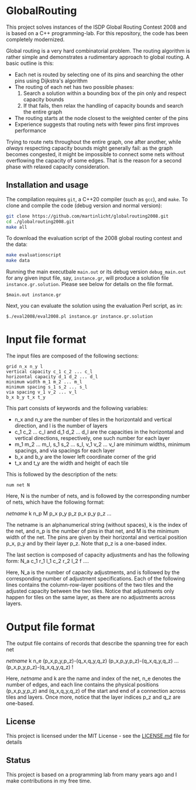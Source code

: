 # GlobalRouting

This project solves instances of the ISDP Global Routing Contest 2008 and is based on a C++ programming-lab.
For this repository, the code has been completely modernized. 

Global routing is a very hard combinatorial problem. The routing algorithm is rather simple and demonstrates a rudimentary approach to global routing.
A basic outline is this:
- Each net is routed by selecting one of its pins and searching the other pins using Dijkstra's algorithm
- The routing of each net has two possible phases: 
  1. Search a solution within a bounding box of the pin only and respect capacity bounds
  2. If that fails, then relax the handling of capacity bounds and search the entire graph
- The routing starts at the node closest to the weighted center of the pins 
- Experience suggests that routing nets with fewer pins first improves performance

Trying to route nets throughout the entire graph, one after another, while *always* respecting capacity bounds might generally fail:
as the graph becomes congested, it might be impossible to connect some nets without overflowing the capacity of some edges.
That is the reason for a second phase with relaxed capacity consideration.

## Installation and usage

The compilation requires `git`, a C++20 compiler (such as `gcc`), and `make`. 
To clone and compile the code (debug version and normal version):

```bash
git clone https://github.com/martinlicht/globalrouting2008.git
cd ./globalrouting2008.git
make all
```

To download the evaluation script of the 2008 global routing contest and the data:

```bash
make evaluationscript 
make data 
```

Running the main executbale `main.out` or its debug version `debug_main.out` for any given input file, say, `instance.gr`, will produce a solution file `instance.gr.solution`. 
Please see below for details on the file format. 

```
$main.out instance.gr
```

Next, you can evaluate the solution using the evaluation Perl script, as in:

```
$./eval2008/eval2008.pl instance.gr instance.gr.solution
```


# Input file format

The input files are composed of the following sections:

```
grid n_x n_y l
vertical capacity c_1 c_2 ... c_l
horizontal capacity d_1 d_2 ... d_l
minimum width m_1 m_2 ... m_l
minimum spacing s_1 s_2 ... s_l
via spacing v_1 v_2 ... v_l
b_x b_y t_x t_y
```

This part consists of keywords and the following variables:
 - n_x and n_y are the number of tiles in the horizontald and vertical direction, and l is the number of layers 
 - c_1 c_2 ... c_l and d_1 d_2 ... d_l are the capacities in the horizontal and vertical directions, respectively, one such number for each layer
 - m_1 m_2 ... m_l, s_1 s_2 ... s_l, v_1 v_2 ... v_l are minimum widths, minimum spacings, and via spacings for each layer
 - b_x and b_y are the lower left coordinate corner of the grid
 - t_x and t_y are the width and height of each tile 

This is followed by the description of the nets:

```
num net N
```

Here, N is the number of nets, and is followed by the corresponding number of nets, which have the following format:

*netname* k n_p M
p_x p_y p_z
p_x p_y p_z
...

The netname is an alphanumerical string (without spaces), k is the index of the net, and n_p is the number of pins in that net, and M is the minimum width of the net.
The pins are given by their horizontal and vertical position p_x, p_y and by their layer p_z. Note that p_z is a one-based index.

The last section is composed of capacity adjustments and has the following form:
N_a
c_1 r_1 l_1 c_2 r_2 l_2 f
....

Here, N_a is the number of capacity adjustments, and is followed by the corresponding number of adjustment specifications. 
Each of the following lines contains the column-row-layer positions of the two tiles and the adjusted capacity between the two tiles. 
Notice that adjustments only happen for tiles on the same layer, as there are no adjustments across layers.

# Output file format 

The output file contains of records that describe the spanning tree for each net 

*netname* k n_e
(p_x,p_y,p_z)-(q_x,q_y,q_z)
(p_x,p_y,p_z)-(q_x,q_y,q_z)
...
(p_x,p_y,p_z)-(q_x,q_y,q_z)
!

Here, *netname* and k are the name and index of the net, n_e denotes the number of edges, and each line contains the physical positions (p_x,p_y,p_z) and (q_x,q_y,q_z) of the start and end of a connection across tiles and layers. 
Once more, notice that the layer indices p_z and q_z are one-based. 


## License

This project is licensed under the MIT License - see the [LICENSE.md](LICENSE.md) file for details

## Status

This project is based on a programming lab from many years ago and I make contributions in my free time.


